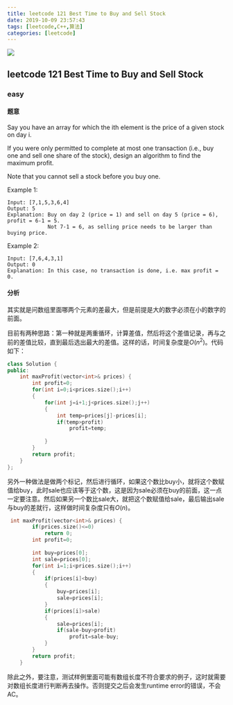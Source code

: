 ```yaml
---
title: leetcode 121 Best Time to Buy and Sell Stock
date: 2019-10-09 23:57:43
tags: [leetcode,C++,算法]
categories: [leetcode]
---
```


![](http://lishengyu.xyz/j20.jpg)
## leetcode 121 Best Time to Buy and Sell Stock
### easy

####  题意
Say you have an array for which the ith element is the price of a given stock on day i.

If you were only permitted to complete at most one transaction (i.e., buy one and sell one share of the stock), design an algorithm to find the maximum profit.

Note that you cannot sell a stock before you buy one.

Example 1:
```
Input: [7,1,5,3,6,4]
Output: 5
Explanation: Buy on day 2 (price = 1) and sell on day 5 (price = 6), profit = 6-1 = 5.
             Not 7-1 = 6, as selling price needs to be larger than buying price.
```
Example 2:
```
Input: [7,6,4,3,1]
Output: 0
Explanation: In this case, no transaction is done, i.e. max profit = 0.
```

#### 分析
其实就是问数组里面哪两个元素的差最大，但是前提是大的数字必须在小的数字的前面。

目前有两种思路：第一种就是两重循环，计算差值，然后将这个差值记录，再与之前的差值比较，直到最后选出最大的差值。这样的话，时间复杂度是$O(n^2)$。代码如下：
```C++
class Solution {
public:
    int maxProfit(vector<int>& prices) {
        int profit=0;
        for(int i=0;i<prices.size();i++)
        {
            for(int j=i+1;j<prices.size();j++)
            {
                int temp=prices[j]-prices[i];
                if(temp>profit)
                    profit=temp;
                
            }
        }
        return profit;
    }
};
```
另外一种做法是做两个标记，然后进行循环，如果这个数比buy小，就将这个数赋值给buy，此时sale也应该等于这个数，这是因为sale必须在buy的前面，这一点一定要注意。然后如果另一个数比sale大，就把这个数赋值给sale，最后输出sale与buy的差就行，这样做时间复杂度只有$O(n)$。



```c++
 int maxProfit(vector<int>& prices) {
        if(prices.size()<=0)
            return 0;
        int profit=0;
        
        int buy=prices[0];
        int sale=prices[0];
        for(int i=1;i<prices.size();i++)
        {
            if(prices[i]<buy)
            {
                buy=prices[i];
                sale=prices[i];
            }
            if(prices[i]>sale)
            {
                sale=prices[i];
                if(sale-buy>profit)
                    profit=sale-buy;
            }
        }
        return profit;
    }

```
除此之外，要注意，测试样例里面可能有数组长度不符合要求的例子，这时就需要对数组长度进行判断再去操作。否则提交之后会发生runtime error的错误，不会AC。